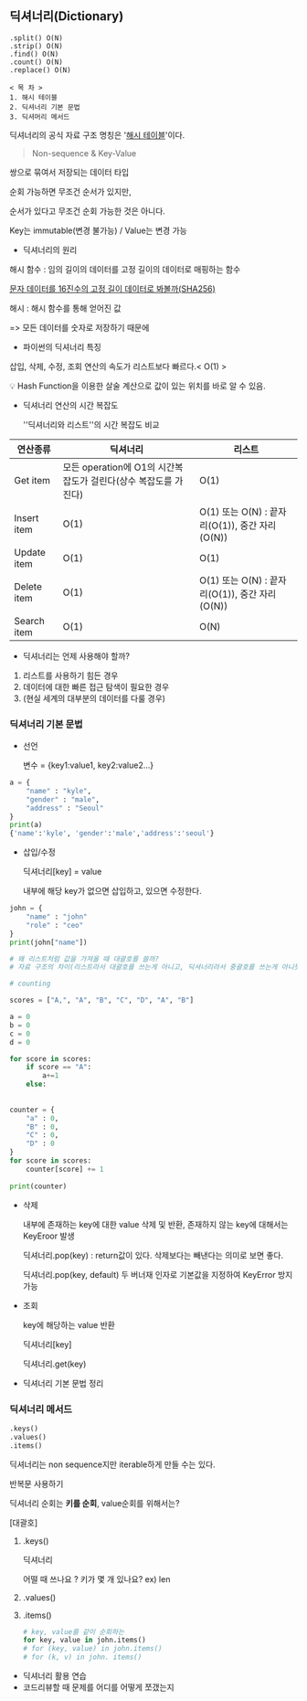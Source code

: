 ## 딕셔너리(Dictionary)

````
.split() O(N)
.strip() O(N)
.find() O(N)
.count() O(N)
.replace() O(N)
````

````
< 목 차 >
1. 해시 테이블
2. 딕셔너리 기본 문법
3. 딕셔머리 메서드
````

딕셔너리의 공식 자료 구조 명칭은 '<u>해시 테이블</u>'이다.

> Non-sequence & Key-Value

쌍으로 묶여서 저장되는 데이터 타입

순회 가능하면 무조건 순서가 있지만,

순서가 있다고 무조건 순회 가능한 것은 아니다.

Key는 immutable(변경 불가능) / Value는 변경 가능



- 딕셔너리의 원리

해시 함수 : 임의 길이의 데이터를 고정 길이의 데이터로 매핑하는 함수

[문자 데이터를 16진수의 고정 길이 데이터로 봐볼까(SHA256)](https://emn178.github.io/online-tools/sha256.html)

해시 : 해시 함수를 통해 얻어진 값

=> 모든 데이터를 숫자로 저장하기 때문에



- 파이썬의 딕셔너리 특징

삽입, 삭제, 수정, 조회 연산의 속도가 리스트보다 빠르다.< O(1) >

💡 Hash Function을 이용한 살술 계산으로 값이 있는 위치를 바로 알 수 있음.



- 딕셔너리 연산의 시간 복잡도

  ''딕셔너리와 리스트''의 시간 복잡도 비교

| 연산종류    | 딕셔너리                                                     | 리스트                                         |
| ----------- | ------------------------------------------------------------ | ---------------------------------------------- |
| Get item    | 모든 operation에 O1의 시간복잡도가 걸린다(상수 복잡도를 가진다) | O(1)                                           |
| Insert item | O(1)                                                         | O(1) 또는 O(N) : 끝자리(O(1)), 중간 자리(O(N)) |
| Update item | O(1)                                                         | O(1)                                           |
| Delete item | O(1)                                                         | O(1) 또는 O(N) : 끝자리(O(1)), 중간 자리(O(N)) |
| Search item | O(1)                                                         | O(N)                                           |



- 딕셔너리는 언제 사용해야 할까?

1. 리스트를 사용하기 힘든 경우
2. 데이터에 대한 빠른 접근 탐색이 필요한 경우
3. (현실 세계의 대부분의 데이터를 다룰 경우)



### 딕셔너리 기본 문법

- 선언

  변수 = {key1:value1, key2:value2...}

```python
a = {
    "name" : "kyle",
    "gender" : "male",
    "address" : "Seoul"
}
print(a)
{'name':'kyle', 'gender':'male','address':'seoul'}
```



- 삽입/수정

  딕셔너리[key] = value

  내부에 해당 key가 없으면 삽입하고, 있으면 수정한다.

```python
john = {
    "name" : "john"
    "role" : "ceo"
}
print(john["name"])

# 왜 리스트처럼 값을 가져올 때 대괄호를 쓸까?
# 자료 구조의 차이(리스트라서 대괄호를 쓰는게 아니고, 딕셔너리라서 중괄호를 쓰는게 아니듯이)보다는 조회 구문에 대괄호([])를 사용하기 때문에 값을 가져올 때 대괄호를 쓴다.
```



```python
# counting

scores = ["A,", "A", "B", "C", "D", "A", "B"]

a = 0
b = 0
c = 0
d = 0

for score in scores:
    if score == "A":
        a+=1
    else:
        
        
counter = {
    "a" : 0,
    "B" : 0,
    "C" : 0,
    "D" : 0
}
for score in scores:
    counter[score] += 1
    
print(counter)
```

- 삭제

  내부에 존재하는 key에 대한 value 삭제 및 반환, 존재하지 않는 key에 대해서는 KeyEroor 발생

  딕셔너리.pop(key) : return값이 있다. 삭제보다는 빼낸다는 의미로 보면 좋다.

  딕셔너리.pop(key, default) 두 버너재 인자로 기본값을 지정하여 KeyError 방지 가능



- 조회

  key에 해당하는 value 반환

  딕셔너리[key]

  딕셔너리.get(key)



- 딕셔너리 기본 문법 정리



### 딕셔너리 메서드

```python
.keys()
.values()
.items()
```

딕셔너리는 non sequence지만 iterable하게 만들 수는 있다.

반복문 사용하기

딕셔너리 순회는 **키를 순회**, value순회를 위해서는?

[대괄호]

1. .keys()

   딕셔너리

   어떨 때 쓰나요 ? 키가 몇 개 있나요? ex) len

2. .values()

3. .items()

   ```python
   # key, value를 같이 순회하는
   for key, value in john.items()
   # for (key, value) in john.items()
   # for (k, v) in john. items()
   ```

- 딕셔너리 활용 연습
- 코드리뷰할 때 문제를 어디를 어떻게 쪼갰는지